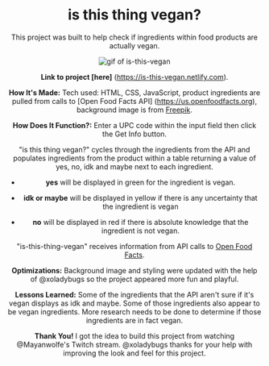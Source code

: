 <h1 id="header" align="center">
is this thing vegan?
</h1>
<div align="center">

This project was built to help check if ingredients within food products are actually vegan.

<p align="center" width="800" height="600"><img src="images/vegan-app.gif" alt="gif of is-this-vegan"/></p>

**Link to project [here]** (https://is-this-vegan.netlify.com).<br>

**How It's Made:**
Tech used: HTML, CSS, JavaScript, product ingredients are pulled from  calls to [Open Food Facts API] (https://us.openfoodfacts.org), background image is from [Freepik](https//:freepik.com).

**How Does It Function?:**
Enter a UPC code within the input field then click the Get Info button.

"is this thing vegan?" cycles through the ingredients from the API and populates ingredients from the product within a table returning a value of yes, no, idk and maybe next to each ingredient.

- **yes** will be displayed in green for the ingredient is vegan.

- **idk or maybe** will be displayed in yellow if there is any uncertainty that the ingredient is vegan

- **no** will be displayed in red if there is absolute knowledge that the ingredient is not vegan.

"is-this-thing-vegan" receives information from API calls to [Open Food Facts](https://us.openfoodfacts.org/).

**Optimizations:**
Background image and styling were updated with the help of @xoladybugs so the project appeared more fun and playful.

**Lessons Learned:**
Some of the ingredients that the API aren't sure if it's vegan displays as idk and maybe. Some of those ingredients also appear to be vegan ingredients. More research needs to be done to determine if those ingredients are in fact vegan.

**Thank You!**
I got the idea to build this project from watching @Mayanwolfe's Twitch stream. @xoladybugs thanks for your help with improving the look and feel for this project. 
</div>
